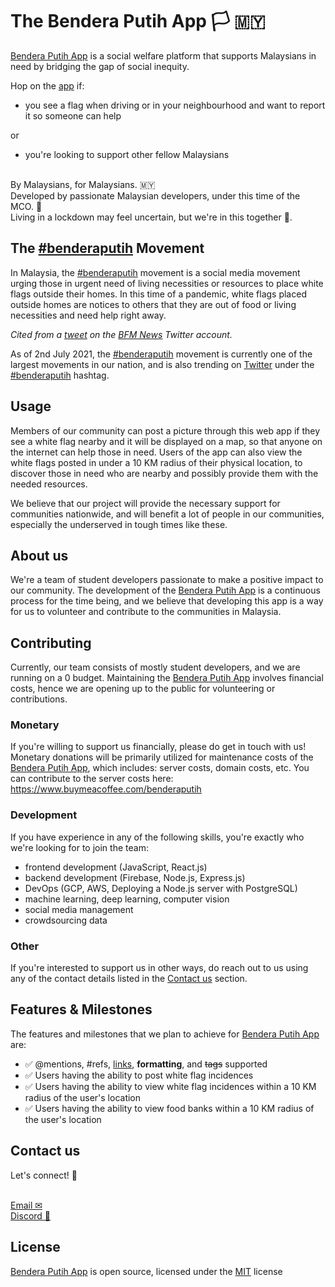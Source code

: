 # The Bendera Putih App  🏳 🇲🇾

[Bendera Putih App](https://www.benderaputih.app) is a social welfare platform that supports Malaysians in need by bridging the gap of social inequity. 

Hop on the [app](https://www.benderaputih.app)  if:
- you see a flag when driving or in your neighbourhood and want to report it so someone can help

or 
- you're looking to support other fellow Malaysians

\
By Malaysians, for Malaysians.  🇲🇾
\
Developed by passionate Malaysian developers, under this time of the MCO. 🥰
\
Living in a lockdown may feel uncertain, but we're in this together 💪.

## The [#benderaputih](https://twitter.com/hashtag/benderaputih) Movement
In Malaysia, the [#benderaputih](https://twitter.com/hashtag/benderaputih) movement is a social media movement urging those in urgent need of living necessities or resources to place white flags outside their homes. In this time of a pandemic, white flags placed outside homes are notices to others that they are out of food or living necessities and need help right away. 

_Cited from a [tweet](https://twitter.com/NewsBFM/status/1409734501631098881) on the [BFM News](https://twitter.com/NewsBFM/) Twitter account._

As of 2nd July 2021, the [#benderaputih](https://twitter.com/hashtag/benderaputih) movement is currently one of the largest movements in our nation, and is also trending on [Twitter](https://twitter.com) under the [#benderaputih](https://twitter.com/hashtag/benderaputih) hashtag.


## Usage
Members of our community can post a picture through this web app if they see a white flag nearby and it will be displayed on a map, so that anyone on the internet can help those in need.  Users of the app can also view the white flags posted in under a 10 KM radius of their physical location, to discover those in need who are nearby and possibly provide them with the needed resources.

We believe that our project will provide the necessary support for communities nationwide, and will benefit a lot of people in our communities, especially the underserved in tough times like these.

## About us
We're a team of student developers passionate to make a positive impact to our community. The development of the [Bendera Putih App](https://www.benderaputih.app) is a continuous process for the time being, and we believe that developing this app is a way for us to volunteer and contribute to the communities in Malaysia.

## Contributing
Currently, our team consists of mostly student developers, and we are running on a 0 budget. Maintaining the [Bendera Putih App](https://www.benderaputih.app) involves financial costs, hence we are opening up to the public for volunteering or contributions.

### Monetary
If you're willing to support us financially, please do get in touch with us!
Monetary donations will be primarily utilized for maintenance costs of the [Bendera Putih App](https://www.benderaputih.app), which includes: server costs, domain costs, etc. 
You can contribute to the server costs here: https://www.buymeacoffee.com/benderaputih

### Development
If you have experience in any of the following skills, you're exactly who we're looking for to join the team:
- frontend development (JavaScript, React.js)
- backend development (Firebase, Node.js, Express.js)
- DevOps (GCP, AWS, Deploying a Node.js server with PostgreSQL)
- machine learning, deep learning, computer vision
- social media management
- crowdsourcing data

### Other
If you're interested to support us in other ways, do reach out to us using any of the contact details listed in the [Contact us](src/README.md#Contact) section.

## Features & Milestones
The features and milestones that we plan to achieve for [Bendera Putih App](https://www.benderaputih.app) are:
- ✅ @mentions, #refs, [links](), **formatting**, and <del>tags</del> supported
- ✅ Users having the ability to post white flag incidences
- ✅ Users having the ability to view white flag incidences within a 10 KM radius of the user's location
- ✅ Users having the ability to view food banks within a 10 KM radius of the user's location

## Contact us
Let's connect! 📧
\
&nbsp;

[Email ✉](mailto:info.benderaputih@gmail.com)
\
[Discord 👾](discord.com)

## License
[Bendera Putih App](https://www.benderaputih.app) is open source, licensed under the [MIT](https://choosealicense.com/licenses/mit/) license
